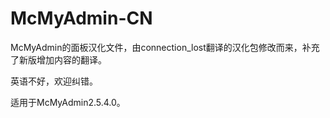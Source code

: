 McMyAdmin-CN
============

McMyAdmin的面板汉化文件，由connection_lost翻译的汉化包修改而来，补充了新版增加内容的翻译。

英语不好，欢迎纠错。

适用于McMyAdmin2.5.4.0。
